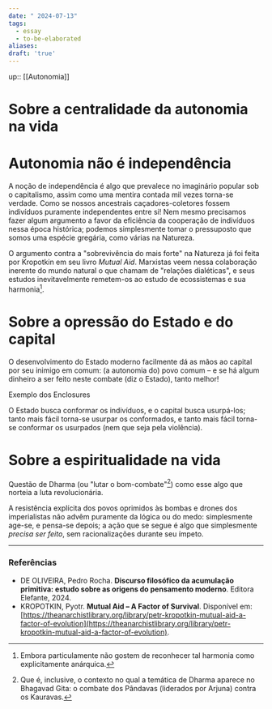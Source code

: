 ```yaml
---
date: " 2024-07-13"
tags:
  - essay
  - to-be-elaborated
aliases:
draft: 'true'
---
```


up:: [[Autonomia]]

# Sobre a centralidade da autonomia na vida

# Autonomia não é independência
A noção de independência é algo que prevalece no imaginário popular sob o capitalismo, assim como uma mentira contada mil vezes torna-se verdade. Como se nossos ancestrais caçadores-coletores fossem indivíduos puramente independentes entre si! Nem mesmo precisamos fazer algum argumento a favor da eficiência da cooperação de indivíduos nessa época histórica; podemos simplesmente tomar o pressuposto que somos uma espécie gregária, como várias na Natureza. 

O argumento contra a "sobrevivência do mais forte" na Natureza já foi feita por Kropotkin em seu livro *Mutual Aid*. Marxistas veem nessa colaboração inerente do mundo natural o que chamam de "relações dialéticas", e seus estudos inevitavelmente remetem-os ao estudo de ecossistemas e sua harmonia[^2].

# Sobre a opressão do Estado e do capital
O desenvolvimento do Estado moderno facilmente dá as mãos ao capital por seu inimigo em comum: (a autonomia do) povo comum – e se há algum dinheiro a ser feito neste combate (diz o Estado), tanto melhor!

Exemplo dos Enclosures

O Estado busca conformar os indivíduos, e o capital busca usurpá-los; tanto mais fácil torna-se usurpar os conformados, e tanto mais fácil torna-se conformar os usurpados (nem que seja pela violência).

# Sobre a espiritualidade na vida
Questão de Dharma (ou "lutar o bom-combate"[^1]) como esse algo que norteia a luta revolucionária.

A resistência explícita dos povos oprimidos às bombas e drones dos imperialistas não advêm puramente da lógica ou do medo: simplesmente age-se, e pensa-se depois; a ação que se segue é algo que simplesmente *precisa ser feito*, sem racionalizações durante seu ímpeto. 



---
### Referências
- DE OLIVEIRA, Pedro Rocha. **Discurso filosófico da acumulação primitiva: estudo sobre as origens do pensamento moderno**. Editora Elefante, 2024.
- KROPOTKIN, Pyotr. **Mutual Aid – A Factor of Survival**. Disponível em: [https://theanarchistlibrary.org/library/petr-kropotkin-mutual-aid-a-factor-of-evolution](https://theanarchistlibrary.org/library/petr-kropotkin-mutual-aid-a-factor-of-evolution).

[^1]: Que é, inclusive, o contexto no qual a temática de Dharma aparece no Bhagavad Gita: o combate dos Pândavas (liderados por Arjuna) contra os Kauravas.
[^2]: Embora particulamente não gostem de reconhecer tal harmonia como explicitamente anárquica.